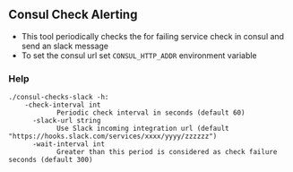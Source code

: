 ## Consul Check Alerting

* This tool periodically checks the for failing service check in consul and send an slack message
* To set the consul url set `CONSUL_HTTP_ADDR` environment variable
### Help 
```
./consul-checks-slack -h:
    -check-interval int
        	Periodic check interval in seconds (default 60)
      -slack-url string
        	Use Slack incoming integration url (default "https://hooks.slack.com/services/xxxx/yyyy/zzzzzz")
      -wait-interval int
        	Greater than this period is considered as check failure seconds (default 300)

```

